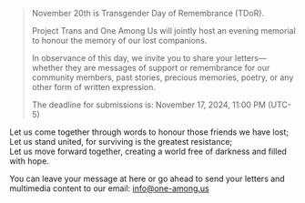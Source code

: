 > November 20th is Transgender Day of Remembrance (TDoR).
>
> Project Trans and One Among Us will jointly host an evening memorial to honour the memory of our lost companions.
>
> In observance of this day, we invite you to share your letters—whether they are messages of support or remembrance for our community members, past stories, precious memories, poetry, or any other form of written expression.
>
> The deadline for submissions is: November 17, 2024, 11:00 PM (UTC-5)

Let us come together through words to honour those friends we have lost;  
Let us stand united, for surviving is the greatest resistance;  
Let us move forward together, creating a world free of darkness and filled with hope.  

You can leave your message at here or go ahead to send your letters and multimedia content to our email: [info@one-among.us](mailto:info@one-among.us)